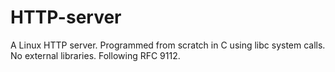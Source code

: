 # HTTP-server
A Linux HTTP server. Programmed from scratch in C using libc system calls. No external libraries. Following RFC 9112.
